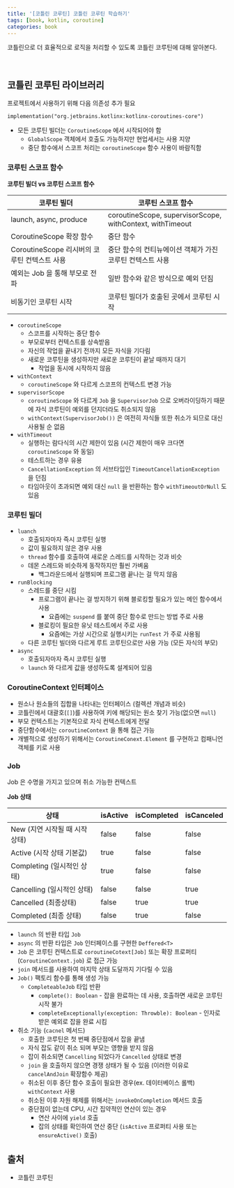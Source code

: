 ```yaml
---
title: '[코틀린 코루틴] 코틀린 코루틴 학습하기'
tags: [book, kotlin, coroutine]
categories: book
---
```


코틀린으로 더 효율적으로 로직을 처리할 수 있도록 코틀린 코루틴에 대해 알아본다.

<!--more-->

<br/>

## 코틀린 코루틴 라이브러리

프로젝트에서 사용하기 위해 다음 의존성 추가 필요

```
implementation("org.jetbrains.kotlinx:kotlinx-coroutines-core")
```

- 모든 코루틴 빌더는 `CoroutineScope` 에서 시작되어야 함
  - `GlobalScope` 객체에서 호출도 가능하지만 현업세서는 사용 지양
  - 중단 함수에서 스코프 처리는 `coroutineScope` 함수 사용이 바람직함

### 코루틴 스코프 함수

**코루틴 빌더 vs 코루틴 스코프 함수**

| 코루틴 빌더                          | 코루틴 스코프 함수                                                |
|---------------------------------|-----------------------------------------------------------|
| launch, async, produce          | coroutineScope, supervisorScope, withContext, withTimeout |
| CoroutineScope 확장 함수            | 중단 함수                                                     |
| CoroutineScope 리시버의 코루틴 컨텍스트 사용 | 중단 함수의 컨티뉴에이션 객체가 가진 코루틴 컨텍스트 사용                          |
| 예외는 Job 을 통해 부모로 전파             | 일반 함수와 같은 방식으로 예외 던짐                                      |
| 비동기인 코루틴 시작                     | 코루틴 빌더가 호출된 곳에서 코루틴 시작                                    |

- `coroutineScope`
  - 스코프를 시작하는 중단 함수
  - 부모로부터 컨텍스트를 상속받음
  - 자신의 작업을 끝내기 전까지 모든 자식을 기다림
  - 새로운 코루틴을 생성하지만 새로운 코루틴이 끝날 때까지 대기
    - 작업을 동시에 시작하지 않음
- `withContext`
  - `coroutineScope` 와 다르게 스코프의 컨텍스트 변경 가능
- `supervisorScope`
  - `coroutineScope` 와 다르게 `Job` 을 `SupervisorJob` 으로 오버라이딩하기 때문에 자식 코루틴이 예외를 던지더라도 취소되지 않음
  - `withContext(SupervisorJob())` 은 여전히 자식들 또한 취소가 되므로 대신 사용될 순 없음 
- `withTimeout`
  - 실행하는 람다식의 시간 제한이 있음 (시간 제한이 매우 크다면 `coroutineScope` 와 동일)
  - 테스트하는 경우 유용
  - `CancellationException` 의 서브타입인 `TimeoutCancellationException` 을 던짐
  - 타임아웃이 초과되면 예외 대신 `null` 을 반환하는 함수 `withTimeoutOrNull` 도 있음 

### 코루틴 빌더
- `luanch`
  - 호출되자마자 즉시 코루틴 실행
  - 값이 필요하지 않은 경우 사용
  - `thread` 함수를 호출하여 새로운 스레드를 시작하는 것과 비슷  
  - 데몬 스레드와 비슷하게 동작하지만 훨씬 가벼움
    - 백그라운드에서 실행되며 프로그램 끝나는 걸 막지 않음
- `runBlocking`
  - 스레드를 중단 시킴
    - 프로그램이 끝나는 걸 방지하기 위해 블로킹할 필요가 있는 메인 함수에서 사용
      - 요즘에는 `suspend` 를 붙여 중단 함수로 만드는 방법 주로 사용  
    - 블로킹이 필요한 유닛 테스트에서 주로 사용
      - 요즘에는 가상 시간으로 실행시키는 `runTest` 가 주로 사용됨
  - 다른 코루틴 빌더와 다르게 루트 코루틴으로만 사용 가능 (모든 자식의 부모)
- `async`
  - 호출되자마자 즉시 코루틴 실행
  - `launch` 와 다르게 값을 생성하도록 설계되어 있음


### CoroutineContext 인터페이스

- 원소나 원소들의 집합을 나타내는 인터페이스 (컬렉션 개념과 비슷)
- 코틀린에서 대괄호(`[]`)를 사용하여 키에 해당되는 원소 찾기 가능(없으면 `null`)
- 부모 컨텍스트는 기본적으로 자식 컨텍스트에게 전달
- 중단함수에서는 `coroutineContext` 을 통해 접근 가능
- 개별적으로 생성하기 위해서는 `CoroutineConext.Element` 를 구현하고 컴패니언 객체를 키로 사용

### Job

Job 은 수명을 가지고 있으며 취소 가능한 컨텍스트

**Job 상태**

| 상태                   | isActive | isCompleted | isCanceled |
|----------------------|----------|-------------|------------|
| New (지연 시작될 때 시작 상태) | false    | false       | false      |
| Active (시작 상태 기본값)   | true     | false       | false      |
| Completing (일시적인 상태) | true     | false       | false      |
| Cancelling (일시적인 상태) | false    | false       | true       |
| Cancelled (최종상태)     | false    | true        | true       |
| Completed (최종 상태)    | false    | true        | false      |

- `launch` 의 반환 타입 `Job`
- `async` 의 반환 타입은 `Job` 인터페이스를 구현한 `Deffered<T>`
- `Job` 은 코루틴 컨텍스트로 `coroutineCotext[Job]` 또는 확장 프로퍼티(`CoroutineContext.job`) 로 접근 가능
- `join` 메서드를 사용하여 마지막 상태 도달까지 기다릴 수 있음
- `Job()` 팩토리 함수를 통해 생성 가능 
  - `CompleteableJob` 타입 반환
    - `complete(): Boolean` - 잡을 완료하는 데 사용, 호출하면 새로운 코루틴 시작 불가
    - `completeExceptionally(exception: Throwble): Boolean` - 인자로 받은 예외로 잡을 완료 시킴
- 취소 기능 (`cacnel` 메서드)
  - 호출한 코루틴은 첫 번째 중단점에서 잡을 끝냄
  - 자식 잡도 같이 취소 되며 부모는 영향을 받지 않음
  - 잡이 취소되면 `Cancelling` 되었다가 `Cancelled` 상태로 변경
  - `join` 을 호출하지 않으면 경쟁 상태가 될 수 있음 (이러한 이유로 `cancelAndJoin` 확장함수 제공)
  - 취소된 이후 중단 함수 호출이 필요한 경우(ex. 데이터베이스 롤백) `withContext` 사용
  - 취소된 이후 자원 해제를 위해서는 `invokeOnCompletion` 메서드 호출
  - 중단점이 없는데 CPU, 시간 집약적인 연산이 있는 경우
    - 연산 사이에 `yield` 호출
    - 잡의 상태를 확인하여 연산 중단 (`isActive` 프로퍼티 사용 또는 `ensureActive()` 호출)
   


## 출처
- 코틀린 코루틴
